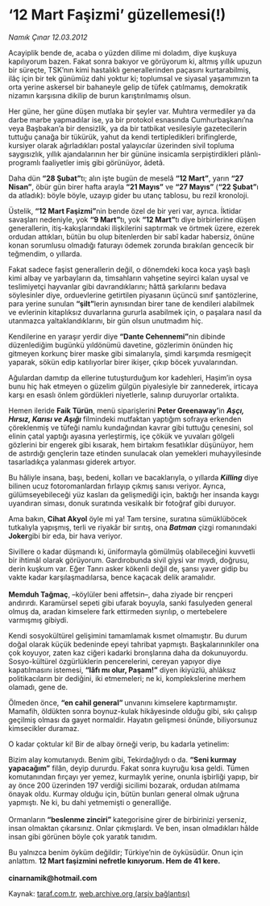 # ‘12 Mart Faşizmi’ güzellemesi(!)

*Namık Çınar 12.03.2012*

<div class="yazi"><p>Acayiplik bende de, acaba o yüzden dilime mi doladım, diye kuşkuya kapılıyorum bazen. Fakat sonra bakıyor ve görüyorum ki, altmış yıllık upuzun bir süreçte, TSK’nın kimi hastalıklı generallerinden paçasını kurtarabilmiş, ilâç için bir tek günümüz dahi yoktur ki; toplumsal ve siyasal yaşamımızın ta orta yerine askersel bir bahaneyle gelip de tüfek çatılmamış, demokratik nizamın karşısına dikilip de burun karıştırılmamış olsun.</p>
<p>Her güne, her güne düşen mutlaka bir şeyler var. Muhtıra vermediler ya da darbe marbe yapmadılar ise, ya bir protokol esnasında Cumhurbaşkanı’na veya Başbakan’a bir densizlik, ya da bir tatbikat vesilesiyle gazetecilerin tuttuğu çanağa bir tükürük, yahut da kendi tertipledikleri brifinglerde, kursiyer olarak ağırladıkları postal yalayıcılar üzerinden sivil topluma saygısızlık, yıllık ajandalarının her bir gününe insicamla serpiştirdikleri plânlı-programlı faaliyetler imiş gibi görünüyor, âdetâ.</p>
<p>Daha dün <b>“28 Şubat”</b>tı; alın işte bugün de meselâ <b>“12 Mart”</b>, yarın <b>“27 Nisan”</b>, öbür gün birer hafta arayla <b>“21 Mayıs”</b> ve <b>“27 Mayıs”</b> (<b>“22 Şubat”</b>ı da atladık): böyle böyle, uzayıp gider bu utanç tablosu, bu rezil kronoloji.</p>
<p>Üstelik, <b>“12 Mart Faşizmi”</b>nin bende özel de bir yeri var, ayrıca. İktidar savaşları nedeniyle, yok <b>“9 Mart”</b>tı, yok <b>“12 Mart”</b>tı diye birbirlerine düşen generallerin, itiş-kakışlarındaki ilişkilerini saptırmak ve örtmek üzere, ezerek ordudan attıkları, bütün bu olup bitenlerden bir sabî kadar habersiz, önüne konan sorumlusu olmadığı faturayı ödemek zorunda bırakılan gencecik bir teğmendim, o yıllarda.</p>
<p>Fakat sadece faşist generallerin değil, o dönemdeki koca koca yaşlı başlı kimi albay ve yarbayların da, timsahların vahşetine seyirci kalan uysal ve teslimiyetçi hayvanlar gibi davrandıklarını; hâttâ şarkılarını bedava söylesinler diye, orduevlerine getirtilen piyasanın üçüncü sınıf şantözlerine, para yerine sunulan <b>“şilt”</b>lerin aynısından birer tane de kendileri alabilmek ve evlerinin kitaplıksız duvarlarına gururla asabilmek için, o paşalara nasıl da utanmazca yaltaklandıklarını, bir gün olsun unutmadım hiç.</p>
<p>Kendilerine en yaraşır yerdir diye <b>“Dante Cehennemi”</b>nin dibinde düzenlediğim bugünkü yıldönümü davetine, gözlerimin önünden hiç gitmeyen korkunç birer maske gibi simalarıyla, şimdi karşımda resmigeçit yaparak, sökün edip katılıyorlar birer ikişer, çıkıp böcek yuvalarından.</p>
<p>Ağulardan damıtıp da ellerine tutuşturduğum kor kadehleri, Haşim’in oysa bunu hiç hak etmeyen o güzelim gülgün piyalesiyle bir zannederek, irticaya karşı en esaslı önlem gördükleri niyetlerle, salınıp duruyorlar ortalıkta.</p>
<p>Hemen ileride <b>Faik Türün</b>, menü siparişlerini <b>Peter Greenaway’</b>in <b><i>Aşçı, Hırsız, Karısı ve Aşığı</i></b> filmindeki mutfaktan yaptığım sofraya erkenden çöreklenmiş ve tüfeği namlu kundağından kavrar gibi tuttuğu çenesini, sol elinin çatal yaptığı ayasına yerleştirmiş, içe çökük ve yuvaları gölgeli gözlerini bir engerek gibi kısarak, hem birtakım fesatlıklar düşünüyor, hem de astırdığı gençlerin taze etinden sunulacak olan yemekleri muhayyilesinde tasarladıkça yalanması giderek artıyor.</p>
<p>Bu hâliyle insana, başı, bedeni, kolları ve bacaklarıyla, o yıllarda <b><i>Killing</i></b> diye bilinen ucuz fotoromanlardan fırlayıp çıkmış sanısı veriyor. Ayrıca, gülümseyebileceği yüz kasları da gelişmediği için, baktığı her insanda kaygı uyandıran siması, donuk suratında vesikalık bir fotoğraf gibi duruyor.</p>
<p>Ama bakın, <b>Cihat Akyol</b> öyle mi ya! Tam tersine, suratına sümüklüböcek tutkalıyla yapışmış, terli ve riyakâr bir sırıtış, ona <b><i>Batman</i></b> çizgi romanındaki <b>Joker</b>gibi bir eda, bir hava veriyor.</p>
<p>Sivillere o kadar düşmandı ki, üniformayla gömülmüş olabileceğini kuvvetli bir ihtimâl olarak görüyorum. Gardırobunda sivil giysi var mıydı, doğrusu, derin kuşkum var. Eğer Tanrı asker kökenli değil de, şansı yaver gidip bu vakte kadar karşılaşmadılarsa, bence kaçacak delik aramalıdır.<br/><br/><b>Memduh Tağmaç</b>, –köylüler beni affetsin–, daha ziyade bir rençperi andırırdı. Karamürsel sepeti gibi ufarak boyuyla, sanki fasulyeden general olmuş da, aradan kimselere fark ettirmeden sıyrılıp, o mertebelere varmışmış gibiydi.</p>
<p>Kendi sosyokültürel gelişimini tamamlamak kısmet olmamıştır. Bu durum doğal olarak küçük bedeninde epeyi tahribat yapmıştı. Başkalarınınkiler ona çok koyuyor, zaten kaz ciğeri kadarki bronşlarına daha da dokunuyordu. Sosyo-kültürel özgürlüklerin pencerelerini, cereyan yapıyor diye kapatılmasını istemesi, <b>“lâfı mı olur, Paşam!”</b> diyen ikiyüzlü, ahlâksız politikacıların bir dediğini, iki etmemeleri; ne ki, komplekslerine merhem olamadı, gene de.</p>
<p>Ölmeden önce, <b>“en cahil general” </b>unvanını kimselere kaptırmamıştır. Mamafih, öldükten sonra boynuz-kulak hikâyesinde olduğu gibi, sıkı çalışıp geçilmiş olması da gayet normaldir. Hayatın gelişmesi önünde, biliyorsunuz kimsecikler duramaz.</p>
<p>O kadar çoktular ki! Bir de albay örneği verip, bu kadarla yetinelim:</p>
<p>Bizim alay komutanıydı. Benim gibi, Tekirdağlıydı o da. <b>“Seni kurmay yapacağım”</b> filân, deyip dururdu. Fakat sonra kuyruğu kısa geldi. Tümen komutanından fırçayı yer yemez, kurmaylık yerine, onunla işbirliği yapıp, bir ay önce 200 üzerinden 197 verdiği sicilimi bozarak, ordudan atılmama önayak oldu. Kurmay olduğu için, bütün bunları general olmak uğruna yapmıştı. Ne ki, bu dahi yetmemişti o generalliğe.<br/><br/>Ormanların <b>“beslenme zinciri” </b>kategorisine girer de birbirinizi yerseniz, insan olmaktan çıkarsınız. Onlar çıkmışlardı. Ve ben, insan olmadıkları hâlde insan gibi görünen böyle çok yaratık tanıdım.</p>
<p>Bu yalnızca benim öyküm değildir; Türkiye’nin de öyküsüdür. Onun için anlattım. <b>12 Mart faşizmini nefretle kınıyorum. Hem de 41 kere.<br/><br/></b><b>cinarnamik@hotmail.com</b></p>
</div>

Kaynak: [taraf.com.tr](http://www.taraf.com.tr/namik-cinar/makale-12-mart-fasizmi-guzellemesi.htm), [web.archive.org (arşiv bağlantısı)](http://web.archive.org/web/20130623160830/http://www.taraf.com.tr/namik-cinar/makale-12-mart-fasizmi-guzellemesi.htm)
